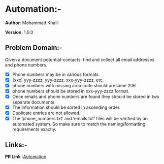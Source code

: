 # Automation:-

**Author**: Mohammad Khalil

**Version**: 1.0.0

## Problem Domain:-

Given a document potential-contacts, find and collect all email addresses and phone numbers.

- [x] Phone numbers may be in various formats.
- [x] (xxx) yyy-zzzz, yyy-zzzz, xxx-yyy-zzzz, etc.
- [x] phone numbers with missing area code should presume 206
- [x] phone numbers should be stored in xxx-yyy-zzzz format.
- [x] Once emails and phone numbers are found they should be stored in two separate documents.
- [x] The information should be sorted in ascending order.
- [x] Duplicate entries are not allowed.
- [x] The ‘phone_numbers.txt’ and ‘emails.txt’ files will be verified by an automated system. So make sure to match the naming/formatting requirements exactly.

## Links:-

**PR Link** :[Automation](https://github.com/moegts/automation/pull/1)
